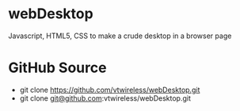 # webDesktop
Javascript, HTML5, CSS to make a crude desktop in a browser page

# GitHub Source
- git clone https://github.com/vtwireless/webDesktop.git
- git clone git@github.com:vtwireless/webDesktop.git
